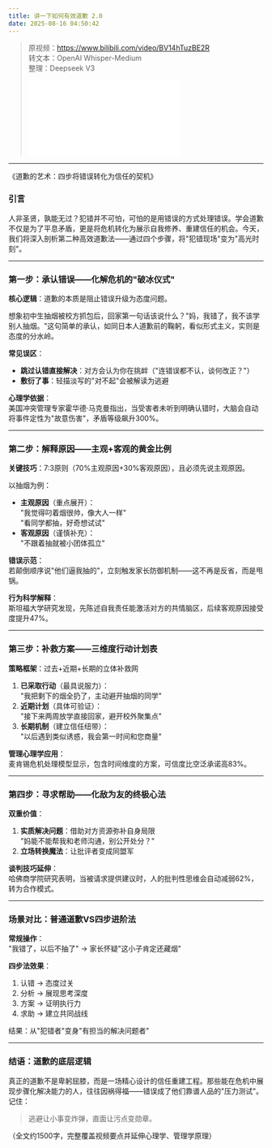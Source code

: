 ```yaml
---
title: 讲一下如何有效道歉 2.0
date: 2025-08-16 04:50:42
---
```


> 原视频：https://www.bilibili.com/video/BV14hTuzBE2R<br>转文本：OpenAI Whisper-Medium<br>整理：Deepseek V3
>
> <iframe src="//player.bilibili.com/player.html?bvid=BV14hTuzBE2R&autoplay=0" scrolling="no" border="0" frameborder="no" framespacing="0" allowfullscreen="true"></iframe>

---

《道歉的艺术：四步将错误转化为信任的契机》  

### 引言  
人非圣贤，孰能无过？犯错并不可怕，可怕的是用错误的方式处理错误。学会道歉不仅是为了平息矛盾，更是将危机转化为展示自我修养、重建信任的机会。今天，我们将深入剖析第二种高效道歉法——通过四个步骤，将"犯错现场"变为"高光时刻"。  

---

### 第一步：承认错误——化解危机的"破冰仪式"  
**核心逻辑**：道歉的本质是阻止错误升级为态度问题。  

想象初中生抽烟被校方抓包后，回家第一句话该说什么？"妈，我错了，我不该学别人抽烟。"这句简单的承认，如同日本人道歉前的鞠躬，看似形式主义，实则是态度的分水岭。  

**常见误区**：  
- **跳过认错直接解决**：对方会认为你在挑衅（"连错误都不认，谈何改正？"）  
- **敷衍了事**：轻描淡写的"对不起"会被解读为逃避  

**心理学依据**：  
美国冲突管理专家霍华德·马克曼指出，当受害者未听到明确认错时，大脑会自动将事件定性为"故意伤害"，矛盾等级飙升300%。  

---

### 第二步：解释原因——主观+客观的黄金比例  
**关键技巧**：7:3原则（70%主观原因+30%客观原因），且必须先说主观原因。  

以抽烟为例：  
- **主观原因**（重点展开）：  
  "我觉得叼着烟很帅，像大人一样"  
  "看同学都抽，好奇想试试"  
- **客观原因**（谨慎补充）：  
  "不跟着抽就被小团体孤立"  

**错误示范**：  
若颠倒顺序说"他们逼我抽的"，立刻触发家长防御机制——这不再是反省，而是甩锅。  

**行为科学解释**：  
斯坦福大学研究发现，先陈述自我责任能激活对方的共情脑区，后续客观原因接受度提升47%。  

---

### 第三步：补救方案——三维度行动计划表  
**策略框架**：过去+近期+长期的立体补救网  

1. **已采取行动**（最具说服力）：  
   "我把剩下的烟全扔了，主动避开抽烟的同学"  
2. **近期计划**（具体可验证）：  
   "接下来两周放学直接回家，避开校外聚集点"  
3. **长期机制**（建立信任纽带）：  
   "以后遇到类似诱惑，我会第一时间和您商量"  

**管理心理学应用**：  
麦肯锡危机处理模型显示，包含时间维度的方案，可信度比空泛承诺高83%。  

---

### 第四步：寻求帮助——化敌为友的终极心法  
**双重价值**：  
1. **实质解决问题**：借助对方资源弥补自身局限  
   "妈能不能帮我和老师沟通，别公开处分？"  
2. **立场转换魔法**：让批评者变成同盟军  

**谈判技巧延伸**：  
哈佛商学院研究表明，当被请求提供建议时，人的批判性思维会自动减弱62%，转为合作模式。  

---

### 场景对比：普通道歉VS四步进阶法  
**常规操作**：  
"我错了，以后不抽了" → 家长怀疑"这小子肯定还藏烟"  

**四步法效果**：  
1. 认错 → 态度过关  
2. 分析 → 展现思考深度  
3. 方案 → 证明执行力  
4. 求助 → 建立共同战线  

结果：从"犯错者"变身"有担当的解决问题者"  

---

### 结语：道歉的底层逻辑  
真正的道歉不是卑躬屈膝，而是一场精心设计的信任重建工程。那些能在危机中展现步骤化解决能力的人，往往因祸得福——错误成了他们靠谱人品的"压力测试"。记住：  
> 逃避让小事变炸弹，直面让污点变勋章。  

（全文约1500字，完整覆盖视频要点并延伸心理学、管理学原理）